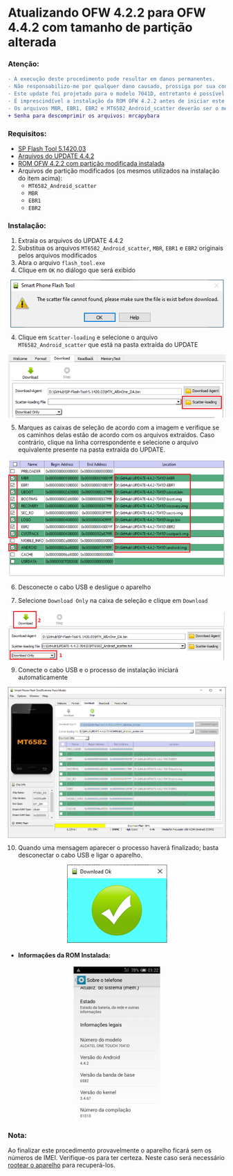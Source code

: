 # Atualizando OFW 4.2.2 para OFW 4.4.2 com tamanho de partição alterada
  
### Atenção:
```diff
- A execução deste procedimento pode resultar em danos permanentes. 
- Não responsabilizo-me por qualquer dano causado, prossiga por sua conta e risco.  
- Este update foi projetado para o modelo 7041D, entretanto é possível instalá-lo no 7040E. 
- É imprescindível a instalação da ROM OFW 4.2.2 antes de iniciar este procedimento.
- Os arquivos MBR, EBR1, EBR2 e MT6582_Android_scatter deverão ser o mesmos utilizados no item acima.
+ Senha para descomprimir os arquivos: mrcapybara
```
### Requisitos:

- <a href="">SP Flash Tool 5.1420.03</a>
- <a href="">Arquivos do UPDATE 4.4.2</a>
- <a href="INSTALL_MOD_OFW.md">ROM OFW 4.2.2 com partição modificada instalada</a>
- Arquivos de partição modificados (os mesmos utilizados na instalação do item acima):
  - ```MT6582_Android_scatter```
  - ```MBR```
  - ```EBR1```
  - ```EBR2```

### Instalação:

1. Extraia os arquivos do UPDATE 4.4.2
2. Substitua os arquivos ```MT6582_Android_scatter```, ```MBR```, ```EBR1``` e ```EBR2``` originais pelos arquivos modificados
3. Abra o arquivo ```flash_tool.exe```
4. Clique em ```OK``` no diálogo que será exibido

<p align="center"><img align="center" src="/Imagens/SPFT-01.PNG"/></p>

4. Clique em ```Scatter-loading``` e selecione o arquivo ```MT6582_Android_scatter``` que está na pasta extraída do UPDATE

<p align="center"><img align="center" src="/Imagens/SPFT-02.PNG"/></p>

5. Marques as caixas de seleção de acordo com a imagem e verifique se os caminhos delas estão de acordo com os arquivos extraídos. 
Caso contrário, clique na linha correspondente e selecione o arquivo equivalente presente na pasta extraída do UPDATE.

<p align="center"><img align="center" src="/Imagens/MODSPUP-01.PNG"/></p>

6. Desconecte o cabo USB e desligue o aparelho

7. Selecione ```Download Only``` na caixa de seleção e clique em ```Download```

<p align="center"><img align="center" src="/Imagens/SPUP-02.PNG"/></p>

9. Conecte o cabo USB e o processo de instalação iniciará automaticamente

<p align="center"><img align="center" width="700" src="/Imagens/MODSPUP-02.PNG"/></p>

10. Quando uma mensagem aparecer o processo haverá finalizado; basta desconectar o cabo USB e ligar o aparelho. 

<p align="center"><img align="center" src="/Imagens/SPFT-06.PNG"/></p>

- #### Informações da ROM Instalada:

<p align="center"><img align="center" width="200" src="/Imagens/SPUP-04.png"/></p>

### Nota:

Ao finalizar este procedimento provavelmente o aparelho ficará sem os números de IMEI. Verifique-os para ter certeza.
Neste caso será necessário <a href="INSTALL_ROOT.md">rootear o aparelho</a> para recuperá-los.

